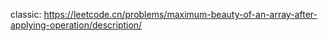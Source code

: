 
classic: https://leetcode.cn/problems/maximum-beauty-of-an-array-after-applying-operation/description/
